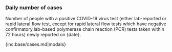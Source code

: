 ### Daily number of cases 

Number of people with a positive COVID-19 virus test (either lab-reported or rapid lateral flow test, except for rapid lateral flow tests which have negative confirmatory lab-based polymerase chain reaction (PCR) tests taken within 72 hours) newly reported on {date}.

{inc:base/cases.md|modals}
